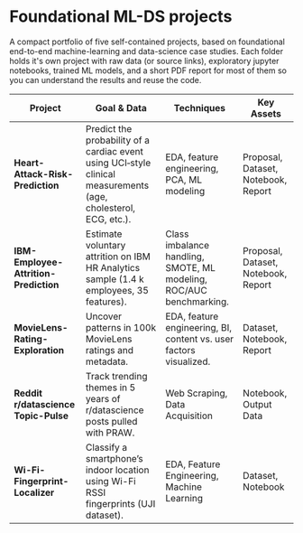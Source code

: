 # Foundational ML-DS projects

A compact portfolio of five self-contained projects, based on foundational end-to-end machine-learning and data-science case studies. Each folder holds it's own project with raw data (or source links), exploratory jupyter notebooks, trained ML models, and a short PDF report for most of them so you can understand the results and reuse the code.

| Project                               | Goal & Data                                                                                                     | Techniques                                                                    | Key Assets                                                                            |
| ------------------------------------- | --------------------------------------------------------------------------------------------------------------- | ----------------------------------------------------------------------------- | ------------------------------------------------------------------------------------- |
| **Heart-Attack-Risk-Prediction**      | Predict the probability of a cardiac event using UCI‐style clinical measurements (age, cholesterol, ECG, etc.). | EDA, feature engineering, PCA, ML modeling | Proposal, Dataset, Notebook, Report |
| **IBM-Employee-Attrition-Prediction** | Estimate voluntary attrition on IBM HR Analytics sample (1.4 k employees, 35 features).                         | Class imbalance handling, SMOTE, ML modeling, ROC/AUC benchmarking.     | Proposal, Dataset, Notebook, Report |
| **MovieLens-Rating-Exploration**      | Uncover patterns in 100k MovieLens ratings and metadata.                                                       | EDA, feature engineering, BI, content vs. user factors visualized.     | Dataset, Notebook, Report |
| **Reddit r/datascience Topic-Pulse**  | Track trending themes in 5 years of r/datascience posts pulled with PRAW.                                       | Web Scraping, Data Acquisition            | Notebook, Output Data |
| **Wi-Fi-Fingerprint-Localizer**       | Classify a smartphone’s indoor location using Wi-Fi RSSI fingerprints (UJI dataset).                            | EDA, Feature Engineering, Machine Learning | Dataset, Notebook |
